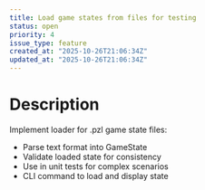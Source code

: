 ```yaml
---
title: Load game states from files for testing
status: open
priority: 4
issue_type: feature
created_at: "2025-10-26T21:06:34Z"
updated_at: "2025-10-26T21:06:34Z"
---
```


# Description

Implement loader for .pzl game state files:
- Parse text format into GameState
- Validate loaded state for consistency
- Use in unit tests for complex scenarios
- CLI command to load and display state
